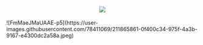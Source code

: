 <h1 align="center">
 <img src="image-url-here" />
</h1>
![FmMaeJMaUAAE-p5](https://user-images.githubusercontent.com/78411069/211865861-0f400c34-975f-4a3b-9167-e4300dc2a58a.jpeg)
